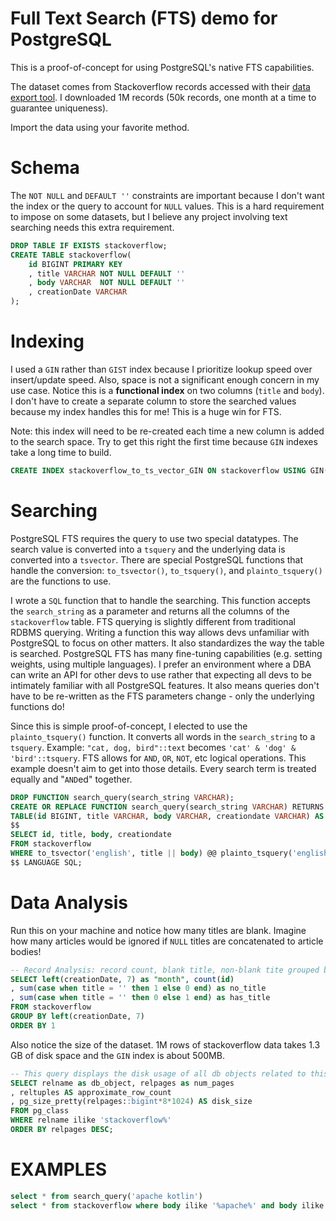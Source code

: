 # Full Text Search (FTS) demo for PostgreSQL

This is a proof-of-concept for using PostgreSQL's native FTS capabilities. 

The dataset comes from Stackoverflow records accessed with their [data export tool](http://data.stackexchange.com/stackoverflow/query/new). 
I downloaded 1M records (50k records, one month at a time to guarantee uniqueness).

Import the data using your favorite method. 

# Schema
The `NOT NULL` and `DEFAULT ''` constraints are important because I don't want the index or the query to account for `NULL` values. 
This is a hard requirement to impose on some datasets, but I believe any project involving text searching needs this extra requirement.

```sql
DROP TABLE IF EXISTS stackoverflow;
CREATE TABLE stackoverflow(
	id BIGINT PRIMARY KEY
	, title VARCHAR NOT NULL DEFAULT ''
	, body VARCHAR  NOT NULL DEFAULT ''
	, creationDate VARCHAR
);
 ```
 
 # Indexing
 I used a `GIN` rather than `GIST` index because I prioritize lookup speed over insert/update speed. Also, space is not a significant
 enough concern in my use case. Notice this is a **functional index** on two columns (`title` and `body`). I don't have to create a
 separate column to store the searched values because my index handles this for me! This is a huge win for FTS.
 
 Note: this index will need to be  re-created each time a new column is added to the search space. Try to get this right the
 first time because `GIN` indexes take a long  time to build. 
 
 ```sql
CREATE INDEX stackoverflow_to_ts_vector_GIN ON stackoverflow USING GIN(to_tsvector('english', title || body));
```

# Searching
PostgreSQL FTS requires the query to use two special datatypes. The search value is converted into a `tsquery` and 
the underlying data is converted into a `tsvector`. There are special PostgreSQL functions that handle the conversion:
`to_tsvector()`, `to_tsquery()`, and `plainto_tsquery()` are the functions to use.

I wrote a `SQL` function that to handle the searching. This function accepts the `search_string` as a parameter and returns 
all the columns of the `stackoverflow` table. FTS querying is slightly different from traditional RDBMS querying. Writing a function 
this way allows devs unfamiliar with PostgreSQL to focus on other matters. It also standardizes the way the table is searched. 
PostgreSQL FTS has many fine-tuning capabilities (e.g. setting weights, using multiple languages). I prefer an environment where a DBA
can write an API for other devs to use rather that expecting all devs to be intimately familiar with all PostgreSQL features. It also
means queries don't have to be re-written as the FTS parameters change - only the underlying functions do!

Since this is simple proof-of-concept, I elected to use the `plainto_tsquery()` function. It converts all words in the `search_string` 
to a `tsquery`. Example: `"cat, dog, bird"::text` becomes `'cat' & 'dog' & 'bird'::tsquery`. FTS allows for `AND`, `OR`, `NOT`, etc 
logical operations. This example doesn't aim to get into those details. Every search term is treated equally and "`AND`ed" together.

```sql
DROP FUNCTION search_query(search_string VARCHAR);
CREATE OR REPLACE FUNCTION search_query(search_string VARCHAR) RETURNS 
TABLE(id BIGINT, title VARCHAR, body VARCHAR, creationdate VARCHAR) AS
$$
SELECT id, title, body, creationdate
FROM stackoverflow
WHERE to_tsvector('english', title || body) @@ plainto_tsquery('english', search_string)
$$ LANGUAGE SQL;
```

# Data Analysis
Run this on your machine and notice how many titles are blank. Imagine how many articles would be ignored if `NULL` titles 
are concatenated to article bodies!

```sql
-- Record Analysis: record count, blank title, non-blank tite grouped by month
SELECT left(creationDate, 7) as "month", count(id)
, sum(case when title = '' then 1 else 0 end) as no_title
, sum(case when title = '' then 0 else 1 end) as has_title
FROM stackoverflow
GROUP BY left(creationDate, 7)
ORDER BY 1
```

Also notice the size of the dataset. 1M rows of stackoverflow data takes 1.3 GB of disk space and the `GIN` index is about 500MB.
```sql
-- This query displays the disk usage of all db objects related to this project
SELECT relname as db_object, relpages as num_pages 
, reltuples AS approximate_row_count
, pg_size_pretty(relpages::bigint*8*1024) AS disk_size
FROM pg_class
WHERE relname ilike 'stackoverflow%'
ORDER BY relpages DESC;
```

# EXAMPLES
```sql
select * from search_query('apache kotlin')
select * from stackoverflow where body ilike '%apache%' and body ilike '%kotlin%'
```
